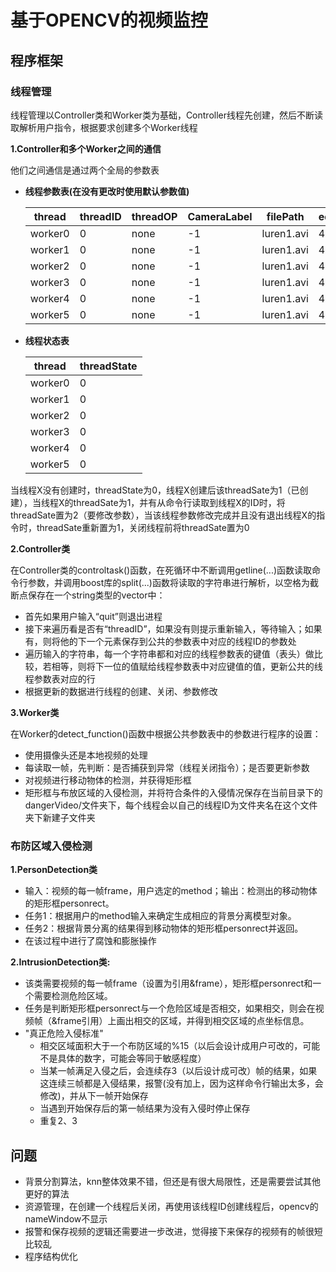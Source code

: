 
# 基于OPENCV的视频监控


## 程序框架
### 线程管理
线程管理以Controller类和Worker类为基础，Controller线程先创建，然后不断读取解析用户指令，根据要求创建多个Worker线程

**1.Controller和多个Worker之间的通信**

   他们之间通信是通过两个全局的参数表

- **线程参数表(在没有更改时使用默认参数值)**
  
    | thread  | threadID | threadOP | CameraLabel |  filePath  | edgeNUM | method |
    |---------|----------|----------|-------------|------------|---------|--------|
    | worker0 |     0    |   none   |      -1     | luren1.avi |    4    |   knn  |
    | worker1 |     0    |   none   |      -1     | luren1.avi |    4    |   knn  |
    | worker2 |     0    |   none   |      -1     | luren1.avi |    4    |   knn  |
    | worker3 |     0    |   none   |      -1     | luren1.avi |    4    |   knn  |
    | worker4 |     0    |   none   |      -1     | luren1.avi |    4    |   knn  |
    | worker5 |     0    |   none   |      -1     | luren1.avi |    4    |   knn  |

-  **线程状态表**

    | thread  | threadState |
    |---------|-------------|
    | worker0 |      0      |  
    | worker1 |      0      |  
    | worker2 |      0      |  
    | worker3 |      0      |   
    | worker4 |      0      |   
    | worker5 |      0      |   

当线程X没有创建时，threadState为0，线程X创建后该threadSate为1（已创建），当线程X的threadSate为1，并有从命令行读取到线程X的ID时，将threadSate置为2（要修改参数），当该线程参数修改完成并且没有退出线程X的指令时，threadSate重新置为1，关闭线程前将threadSate置为0

**2.Controller类**

在Controller类的controltask()函数，在死循环中不断调用getline(...)函数读取命令行参数，并调用boost库的split(...)函数将读取的字符串进行解析，以空格为截断点保存在一个string类型的vector中：

- 首先如果用户输入“quit”则退出进程
- 接下来遍历看是否有“threadID”，如果没有则提示重新输入，等待输入；如果有，则将他的下一个元素保存到公共的参数表中对应的线程ID的参数处
- 遍历输入的字符串，每一个字符串都和对应的线程参数表的键值（表头）做比较，若相等，则将下一位的值赋给线程参数表中对应键值的值，更新公共的线程参数表对应的行
- 根据更新的数据进行线程的创建、关闭、参数修改

**3.Worker类**

在Worker的detect_function()函数中根据公共参数表中的参数进行程序的设置：

- 使用摄像头还是本地视频的处理
- 每读取一帧，先判断：是否捕获到异常（线程关闭指令）；是否要更新参数
- 对视频进行移动物体的检测，并获得矩形框
- 矩形框与布放区域的入侵检测，并将符合条件的入侵情况保存在当前目录下的dangerVideo/文件夹下，每个线程会以自己的线程ID为文件夹名在这个文件夹下新建子文件夹

### 布防区域入侵检测

**1.PersonDetection类** 

 - 输入：视频的每一帧frame，用户选定的method；输出：检测出的移动物体的矩形框personrect。
 - 任务1：根据用户的method输入来确定生成相应的背景分离模型对象。
 - 任务2：根据背景分离的结果得到移动物体的矩形框personrect并返回。
 - 在该过程中进行了腐蚀和膨胀操作
 
**2.IntrusionDetection类:**

- 该类需要视频的每一帧frame（设置为引用&frame），矩形框personrect和一个需要检测危险区域。
- 任务是判断矩形框personrect与一个危险区域是否相交，如果相交，则会在视频帧（&frame引用）上画出相交的区域，并得到相交区域的点坐标信息。
- "真正危险入侵标准" 
  - 相交区域面积大于一个布防区域的%15（以后会设计成用户可改的，可能不是具体的数字，可能会等同于敏感程度）
  - 当某一帧满足入侵之后，会连续存3（以后设计成可改）帧的结果，如果这连续三帧都是入侵结果，报警(没有加上，因为这样命令行输出太多，会修改)，并从下一帧开始保存
  - 当遇到开始保存后的第一帧结果为没有入侵时停止保存
  - 重复2、3
  
## 问题
 - 背景分割算法，knn整体效果不错，但还是有很大局限性，还是需要尝试其他更好的算法
 - 资源管理，在创建一个线程后关闭，再使用该线程ID创建线程后，opencv的nameWindow不显示
 - 报警和保存视频的逻辑还需要进一步改进，觉得接下来保存的视频有的帧很短比较乱
 - 程序结构优化
